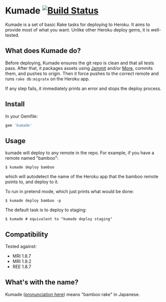 # Kumade [![Build Status](https://secure.travis-ci.org/gabebw/kumade.png)](http://travis-ci.org/gabebw/kumade)
Kumade is a set of basic Rake tasks for deploying to Heroku. It aims to
provide most of what you want. Unlike other Heroku deploy gems, it is
well-tested.

## What does Kumade do?
Before deploying, Kumade ensures the git repo is clean and that all tests pass.
After that, it packages assets using
[Jammit](http://documentcloud.github.com/jammit/) and/or
[More](https://github.com/cloudhead/more), commits them, and pushes to origin.
Then it force pushes to the correct remote and runs `rake db:migrate` on the
Heroku app.

If any step fails, it immediately prints an error and stops the deploy
process.

## Install
In your Gemfile:

```ruby
gem 'kumade'
```

## Usage
kumade will deploy to any remote in the repo.
For example, if you have a remote named "bamboo":

    $ kumade deploy bamboo

which will autodetect the name of the Heroku app that the bamboo remote points
to, and deploy to it.

To run in pretend mode, which just prints what would be done:

    $ kumade deploy bamboo -p

The default task is to deploy to staging:

    $ kumade # equivalent to "kumade deploy staging"

## Compatibility
Tested against:
 * MRI 1.8.7
 * MRI 1.9.2
 * REE 1.8.7

## What's with the name?
Kumade ([pronunciation here](http://translate.google.com/#ja|en|熊手)) means
"bamboo rake" in Japanese.
